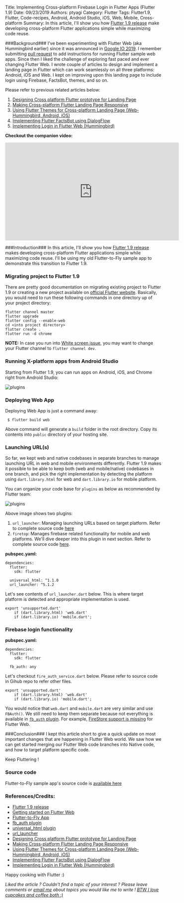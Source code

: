 Title: Implementing Cross-platform Firebase Login in Flutter Apps (Flutter 1.9)
Date: 09/23/2019
Authors: ptyagi
Category: Flutter
Tags: Flutter1.9, Flutter, Code-recipes, Android, Android Studio, iOS, Web, Mobile, Cross-platform
Summary: In this article, I'll show you how [Flutter 1.9 release](https://github.com/flutter/flutter/wiki/Release-Notes-Flutter-1.9.1) make developing cross-platform Flutter applications simple while maximizing code reuse.

###Background###
I've been experimenting with Flutter Web (aka Hummingbird earlier) since it was announced in [Google IO 2019](https://medium.com/flutter/bringing-flutter-to-the-web-904de05f0df0). I remember submitting [pull request](https://github.com/flutter/samples/pull/78) to add instructions for running Flutter sample web apps. Since then I liked the challenge of exploring fast paced and ever changing Flutter Web. I wrote couple of articles to design and implement a landing page in Flutter which can work seamlessly on all three platforms: Android, iOS and Web. I kept on improving upon this landing page to include login using Firebase, FactsBot, themes, and so on.

Please refer to previous related articles below:

1. [Designing Cross platform Flutter prototype for Landing Page](https://ptyagicodecamp.github.io/designing-cross-platform-flutter-prototype-for-landing-page.html)
2. [Making Cross-platform Flutter Landing Page Responsive](https://ptyagicodecamp.github.io/making-cross-platform-flutter-landing-page-responsive.html)
3. [Using Flutter Themes for Cross-platform Landing Page (Web-Hummingbird, Android, iOS)](https://ptyagicodecamp.github.io/using-flutter-themes-for-cross-platform-landing-page-web-hummingbird-android-ios.html)
4. [Implementing Flutter FactsBot using DialogFlow](https://ptyagicodecamp.github.io/implementing-flutter-factsbot-using-dialogflow.html)
5. [Implementing Login in Flutter Web (Hummingbird)](https://ptyagicodecamp.github.io/implementing-login-in-flutter-web-hummingbird.html)

**Checkout the companion video:**

<iframe width="560" height="315" src="https://www.youtube.com/embed/TODO" frameborder="0" allow="accelerometer; autoplay; encrypted-media; gyroscope; picture-in-picture" allowfullscreen></iframe>

###Introduction###
In this article, I'll show you how [Flutter 1.9 release](https://github.com/flutter/flutter/wiki/Release-Notes-Flutter-1.9.1) makes developing cross-platform Flutter applications simple while maximizing code reuse. I'll be using my old Flutter-to-Fly sample app to demonstrate this transition to Flutter 1.9.

### Migrating project to Flutter 1.9 ###

There are pretty good documentation on migrating existing project to Flutter 1.9 or creating a new project available on [official Flutter website](https://flutter.dev/docs/get-started/web). Basically, you would need to run these following commands in one directory up of your project directory:
```
flutter channel master
flutter upgrade
flutter config --enable-web
cd <into project directory>
flutter create .
flutter run -d chrome
```
**NOTE:** In case you run into [White screen issue](https://github.com/flutter/flutter/issues/40876#issuecomment-533506158), you may want to change your Flutter channel to `flutter channel dev`.

### Running X-platform apps from Android Studio ###

Starting from Flutter 1.9, you can run apps on Android, iOS, and Chrome right from Android Studio:

![plugins]({attach}../../images/flutter/as_running.jpg)


### Deploying Web App ###

Deploying Web App is just a command away:
```
 $ flutter build web
```

Above command will generate a `build` folder in the root directory. Copy its contents into `public` directory of your hosting site.

### Launching URL(s) ###

So far, we kept web and native codebases in separate branches to manage launching URL in web and mobile environments differently. Flutter 1.9 makes it possible to be able to keep both (web and mobile/native) codebases in one branch, and pick the right implementation by detecting the platform using `dart.library.html` for web and `dart.library.io` for mobile platform.

You can organize your code base for `plugins` as below as recommended by Flutter team:

![plugins]({attach}../../images/flutter/plugins.jpg)

Above image shows two plugins:

1. `url_launcher`: Managing launching URLs based on target platform. Refer to complete source code [here](https://github.com/ptyagicodecamp/x-flutter-landingpage/tree/master-x/landingpage/lib/plugins/url_launcher)
2. `firetop`: Manages firebase related functionality for mobile and web platforms. We'll dive deeper into this plugin in next section. Refer to complete source code [here](https://github.com/ptyagicodecamp/x-flutter-landingpage/tree/master-x/landingpage/lib/plugins/firetop).

**pubspec.yaml:**

```
dependencies:
  flutter:
    sdk: flutter

  universal_html: ^1.1.0
  url_launcher: ^5.1.2

```

Let's see contents of `url_launcher.dart` below. This is where target platform is detected and appropriate implementation is used.

```
export 'unsupported.dart'
    if (dart.library.html) 'web.dart'
    if (dart.library.io) 'mobile.dart';

```


### Firebase login functionality ###

**pubspec.yaml:**

```
dependencies:
  flutter:
    sdk: flutter

  fb_auth: any

```


Let's checkout `fire_auth_service.dart` below. Please refer to source code in Gihub repo to refer other files.

```
export 'unsupported.dart'
    if (dart.library.html) 'web.dart'
    if (dart.library.io) 'mobile.dart';

```

You would notice that `web.dart` and `mobile.dart` are very similar and use `FBAuth()`. We still need to keep them separate because not everything is available in [`fb_auth` plugin](https://pub.dev/packages/fb_auth). For example, [FireStore support is missing](https://github.com/flutter/flutter/issues/40360#issuecomment-531262594) for Flutter Web.

###Conclusion###
I kept this article short to give a quick update on most important changes that are happening in Flutter Web world. We saw how we can get started merging our Flutter Web code branches into Native code, and how to target platform specific code.


Keep Fluttering !

### Source code ###

Flutter-to-Fly sample app's source code is [available here](https://github.com/ptyagicodecamp/x-flutter-landingpage/tree/master-x/landingpage)


### References/Credits: ###
* [Flutter 1.9 release](https://github.com/flutter/flutter/wiki/Release-Notes-Flutter-1.9.1)
* [Getting started on Flutter Web](https://flutter.dev/docs/get-started/web)
* [Flutter-to-Fly App](https://flutter-to-fly.firebaseapp.com/#/)
* [fb_auth plugin](https://pub.dev/packages/fb_auth)
* [universal_html plugin](https://pub.dev/packages/universal_html)
* [url_launcher](https://pub.dev/packages/url_launcher)
* [Designing Cross platform Flutter prototype for Landing Page](https://ptyagicodecamp.github.io/designing-cross-platform-flutter-prototype-for-landing-page.html)
* [Making Cross-platform Flutter Landing Page Responsive](https://ptyagicodecamp.github.io/making-cross-platform-flutter-landing-page-responsive.html)
* [Using Flutter Themes for Cross-platform Landing Page (Web-Hummingbird, Android, iOS)](https://ptyagicodecamp.github.io/using-flutter-themes-for-cross-platform-landing-page-web-hummingbird-android-ios.html)
* [Implementing Flutter FactsBot using DialogFlow](https://ptyagicodecamp.github.io/implementing-flutter-factsbot-using-dialogflow.html)
* [Implementing Login in Flutter Web (Hummingbird)](https://ptyagicodecamp.github.io/implementing-login-in-flutter-web-hummingbird.html)


Happy cooking with Flutter :)

_Liked the article ?
Couldn't find a topic of your interest ? Please leave comments or [email me](mailto:ptyagicodecamp@gmail.com) about topics you would like me to write !
[BTW I love cupcakes and coffee both :)](https://www.paypal.me/pritya)_
